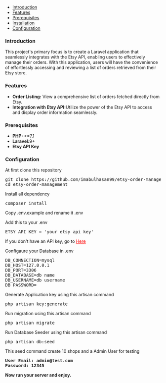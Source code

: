 - [Introduction](#introduction)
- [Features](#features)
- [Prerequisites](#prerequisites)
- [Installation](#installation)
- [Configuration](#configuration)
  

<h3>Introduction</h3>
<p> 
This project's primary focus is to create a Laravel application that seamlessly integrates with the Etsy API, enabling users to effectively manage their orders. With this application, users will have the convenience of effortlessly accessing and reviewing a list of orders retrieved from their Etsy store.
</p>

<h3>Features</h3>
<ul>
<li><b>Order Listing:</b> View a comprehensive list of orders fetched directly from Etsy.</li>
<li><b>Integration with Etsy API:</b>Utilize the power of the Etsy API to access and display order information seamlessly.</li>
</ul>

<h3>Prerequisites</h3>
<ul>
<li><b>PHP:</b> >=7.1</li>
<li><b>Laravel:</b>9+</li>
<li><b>Etsy API Key</b></li>
</ul>

<h3>Configuration</h3>
<p> At first clone this repository</p>
<pre>
git clone https://github.com/imabulhasan99/etsy-order-management.git
cd etsy-order-management
</pre>

<p>Install all dependency</p>
<pre>
composer install
</pre>

<p>Copy .env.example and rename it .env</p>

<p>Add this to your .env</p>
<pre>
ETSY_API_KEY = 'your etsy api key'
</pre>
<p>If you don't have an API key, go to <a style="color:red" href='https://www.etsy.com/developers/register'>Here</a></p>

<p>Configaure your Database in .env</p>
<pre>
DB_CONNECTION=mysql
DB_HOST=127.0.0.1
DB_PORT=3306
DB_DATABASE=db name
DB_USERNAME=db username
DB_PASSWORD=
</pre>

<p>Generate Application key using this artisan command</p>
<pre>
php artisan key:generate
</pre>

<p>Run migration using this artisan command</p>
<pre>
php artisan migrate
</pre>
<p>Run Database Seeder using this artisan command</p>

<pre>
php artisan db:seed
</pre>
<p>
This seed command create 10 shops and a Admin User for testing
</p>
<pre>
<b>User Email:<b> admin@test.com
<b>Password:<b> 12345
</pre>

Now run your server and enjoy. 
